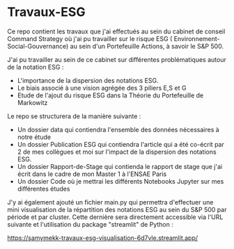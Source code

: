 # Travaux-ESG


Ce repo contient les travaux que j'ai effectués au sein du cabinet de conseil Command Strategy où j'ai pu travailler sur le risque ESG ( Environnement-Social-Gouvernance) au sein d'un Portefeuille Actions, à savoir le S&P 500.

J'ai pu travailler au sein de ce cabinet sur différentes problématiques autour de la notation ESG :

- L'importance de la dispersion des notations ESG.
- Le biais associé à une vision agrégée des 3 piliers E,S et G
- Etude de l'ajout du risque ESG dans la Théorie du Portefeuille de Markowitz

Le repo se structurera de la manière suivante :

- Un dossier data qui contiendra l'ensemble des données nécessaires à notre étude
- Un dossier Publication ESG qui contiendra l'article qui a été co-écrit par 2 de mes collègues et moi sur l'impact de la dispersion des notations ESG.
- Un dossier Rapport-de-Stage qui contienda  le rapport de stage que j'ai écrit dans le cadre de mon Master 1 à l'ENSAE Paris
- Un dossier Code où je mettrai les différents Notebooks Jupyter sur mes différentes études


J'y ai également ajouté un fichier main.py qui permettra d'effectuer une mini visualisation de la répartition des notations ESG au sein du S&P 500 par période et par cluster. Cette dernière sera directement accessible via l'URL suivante et l'utilisation du package "streamlit" de Python :

https://samymekk-travaux-esg-visualisation-6d7vle.streamlit.app/

